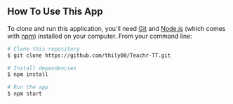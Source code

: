 ## How To Use This App

<!-- Example: -->

To clone and run this application, you'll need [Git](https://git-scm.com) and [Node.js](https://nodejs.org/en/download/) (which comes with [npm](http://npmjs.com))  installed on your computer. From your command line:

```bash
# Clone this repository
$ git clone https://github.com/thily00/Teachr-TT.git

# Install dependencies
$ npm install

# Run the app
$ npm start
```
